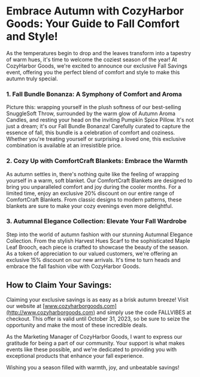 # Embrace Autumn with CozyHarbor Goods: Your Guide to Fall Comfort and Style!

As the temperatures begin to drop and the leaves transform into a tapestry of warm hues, it's time to welcome the coziest season of the year! At CozyHarbor Goods, we're excited to announce our exclusive Fall Savings event, offering you the perfect blend of comfort and style to make this autumn truly special.

### 1. Fall Bundle Bonanza: A Symphony of Comfort and Aroma

Picture this: wrapping yourself in the plush softness of our best-selling SnuggleSoft Throw, surrounded by the warm glow of Autumn Aroma Candles, and resting your head on the inviting Pumpkin Spice Pillow. It's not just a dream; it's our Fall Bundle Bonanza! Carefully curated to capture the essence of fall, this bundle is a celebration of comfort and coziness. Whether you're treating yourself or surprising a loved one, this exclusive combination is available at an irresistible price.

### 2. Cozy Up with ComfortCraft Blankets: Embrace the Warmth

As autumn settles in, there's nothing quite like the feeling of wrapping yourself in a warm, soft blanket. Our ComfortCraft Blankets are designed to bring you unparalleled comfort and joy during the cooler months. For a limited time, enjoy an exclusive 20% discount on our entire range of ComfortCraft Blankets. From classic designs to modern patterns, these blankets are sure to make your cozy evenings even more delightful.

### 3. Autumnal Elegance Collection: Elevate Your Fall Wardrobe

Step into the world of autumn fashion with our stunning Autumnal Elegance Collection. From the stylish Harvest Hues Scarf to the sophisticated Maple Leaf Brooch, each piece is crafted to showcase the beauty of the season. As a token of appreciation to our valued customers, we're offering an exclusive 15% discount on our new arrivals. It's time to turn heads and embrace the fall fashion vibe with CozyHarbor Goods.

## How to Claim Your Savings:

Claiming your exclusive savings is as easy as a brisk autumn breeze! Visit our website at [www.cozyharborgoods.com](http://www.cozyharborgoods.com) and simply use the code FALLVIBES at checkout. This offer is valid until October 31, 2023, so be sure to seize the opportunity and make the most of these incredible deals.

As the Marketing Manager of CozyHarbor Goods, I want to express our gratitude for being a part of our community. Your support is what makes events like these possible, and we're dedicated to providing you with exceptional products that enhance your fall experience.

Wishing you a season filled with warmth, joy, and unbeatable savings!
